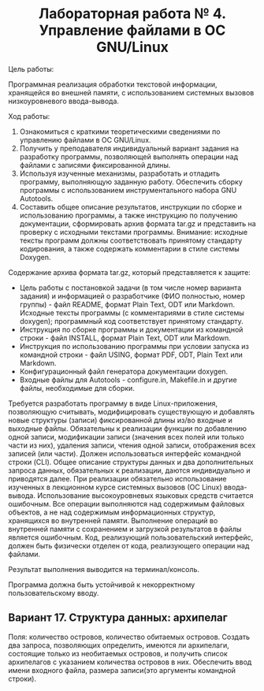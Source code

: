 # <center>Лабораторная работа № 4. Управление файлами в ОС GNU/Linux

Цель работы:

Программная реализация обработки текстовой информации, хранящейся во внешней памяти, с использованием системных вызовов низкоуровневого ввода-вывода.

Ход работы:

1. Ознакомиться с краткими теоретическими сведениями по управлению файлами в ОС GNU/Linux.
2. Получить у преподавателя индивидуальный вариант задания на разработку программы, позволяющей выполнять операции над 
файлами с записями фиксированной длины.
3. Используя изученные механизмы, разработать и отладить программу, выполняющую заданную работу. Обеспечить сборку 
программы с использованием инструментального набора GNU Autotools.
4. Составить общее описание результатов, инструкции по сборке и использованию программы, а также инструкцию по получению 
документации, сформировать архив формата tar.gz и представить на проверку с исходными текстами программы. Внимание: 
исходные тексты программ должны соответствовать принятому стандарту кодирования, а также содержать комментарии в стиле системы Doxygen.

Содержание архива формата tar.gz, который представляется к защите:

- Цель работы с постановкой задачи (в том числе номер варианта задания) и информацией о разработчике (ФИО полностью, номер группы) - файл README, формат Plain Text, ODT или Markdown.
Исходные тексты программы (с комментариями в стиле системы doxygen); программный код соответствует принятому стандарту.
- Инструкция по сборке программы и документации из командной строки - файл INSTALL, формат Plain Text, ODT или Markdown.
- Инструкция по использованию программы при условии запуска из командной строки - файл USING, формат PDF, ODT, Plain Text или Markdown.
- Конфигурационный файл генератора документации doxygen.
- Входные файлы для Autotools - configure.in, Makefile.in и другие файлы, необходимые для сборки.

Требуется разработать программу в виде Linux-приложения, позволяющую
считывать, модифицировать существующую и добавлять новые структуры
(записи) фиксированной длины из/во входные и выходные файлы.
Обязательны к реализации функции по добавлению одной записи,
модификации записи (значения всех полей или только части из них), удаления
записи, чтения одной записи, отображения всех записей (или части). Должен
использоваться интерфейс командной строки (CLI). Общее описание
структуры данных и два дополнительных запроса данных, обязательных к
реализации, даются индивидуально и приводятся далее.
При реализации обязательно использование изученных в лекционном курсе
системных вызовов (ОС Linux) ввода-вывода. Использование высокоуровневых
языковых средств считается ошибочным. Все операции выполняются над
содержимым файловых объектов, а не над содержимым информационных
структур, хранящихся во внутренней памяти. Выполнение операций во 
внутренней памяти с сохранением и загрузкой результатов в файлы является
ошибочным.
Код, реализующий пользовательский интерфейс, должен быть физически
отделен от кода, реализующего операции над файлами.

Результат выполнения выводится на терминал/консоль.

Программа должна быть устойчивой к некорректному пользовательскому вводу.

## Вариант 17. Структура данных: архипелаг
Поля: количество островов, количество
обитаемых островов. Создать два запроса, позволяющих определить, имеются
ли архипелаги, состоящие только из необитаемых островов, и получить список
архипелагов с указанием количества островов в них. Обеспечить ввод имени входного файла, размера записи(это аргументы 
командной строки). 
